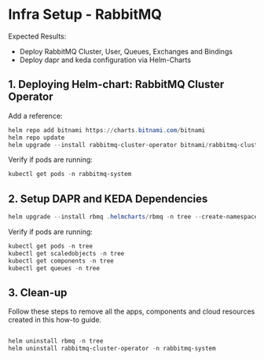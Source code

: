 # Infra Setup - RabbitMQ

Expected Results:

- Deploy RabbitMQ Cluster, User, Queues, Exchanges and Bindings
- Deploy dapr and keda configuration via Helm-Charts

## 1. Deploying Helm-chart: RabbitMQ Cluster Operator

Add a reference:

```powershell
helm repo add bitnami https://charts.bitnami.com/bitnami
helm repo update
helm upgrade --install rabbitmq-cluster-operator bitnami/rabbitmq-cluster-operator -n rabbitmq-system --create-namespace
```

Verify if pods are running:

```powershell
kubectl get pods -n rabbitmq-system
```

## 2. Setup DAPR and KEDA Dependencies

```powershell
helm upgrade --install rbmq .helmcharts/rbmq -n tree --create-namespace
```

Verify if pods are running:

```powershell
kubectl get pods -n tree
kubectl get scaledobjects -n tree
kubectl get components -n tree
kubectl get queues -n tree
```

## 3. Clean-up

Follow these steps to remove all the apps, components and cloud resources created in this how-to guide.

```powershell

helm uninstall rbmq -n tree
helm uninstall rabbitmq-cluster-operator -n rabbitmq-system

```
